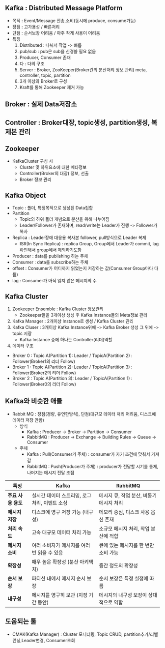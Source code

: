 ## Kafka : Distributed Message Platform

- 목적 : Event/Message 전송,소비(동시에 produce, consume가능)
- 장점 : 고가용성 / 빠른처리
- 단점 : 순서보장 어려움 / 아주 작게 사용이 어려움
- 특징
  1. Distributed : 나눠서 작업 -> 빠름
  2. pub/sub : pub은 sub을 신경쓸 필요 없음
  3. Producer, Consumer 존재
  4. 다 : 다의 구조
  5. Server : Broker, ZooKeeper(Broker간의 분산처리 정보 관리) meta, controller, topic, partition
  6. 3개 이상의 Broker로 구성
  7. Kraft를 통해 Zookeeper 제거 가능

## Broker : 실제 Data저장소
## Controller : Broker대장, topic생성, partition생성, 복제본 관리

## Zookeeper
- KafkaCluster 구성 시 
  - Cluster 및 하위요소에 대한 메타정보
  - Controller(Broker의 대장) 정보, 선출
  - Broker 정보 관리

## Kafka Object
- Topic : 폴더, 특정목적으로 생성된 Data집합
- Partition 
  - Topic의 하위 폴더 개념으로 분산을 위해 나누어짐
  - Leader/Follower가 존재하며, read/write는 Leader가 진행 -> Follower가 복사
- Replica : Leader장애 대응용 복사본 follower, pull방식으로 Leader 복제
  - ISR(In Sync Replica) : replica Group, Group에서 Leader가 commit, lag확인해서 group에서 제외하기도함
- Producer : data를 publishing 하는 주체
- Consumer : data를 subscribe하는 주체
- offset : Consumer가 어디까지 읽었는지 저장하는 값(Consumer Group마다 다름)
- lag : Consumer가 아직 읽지 않은 메시지의 수

## Kafka Cluster
1. Zookeeper Ensemble : Kafka Cluster 정보관리
   - Zookeeper들을 3개이상 생성 후 Kafka Instance들의 Meta정보 관리 
2. Kafka Manager : 2개이상 Instance로 생성 / Kafka Cluster 관리
3. Kafka Cluser : 3개이상 Kafka Instance위에 -> Kafka Broker 생성 그 위에 -> topic 저장
   - Kafka Instance 중에 하나는 Controller(리더)역할
4. 데이터 구조
  - Broker 0 : Topic A(Partition 1): Leader / TopicA(Partition 2) : Follower(Broker1의 리더 Follow)
  - Broker 1 : Topic A(Partition 2): Leader / TopicA(Partition 3) : Follower(Broker2의 리더 Follow)
  - Broker 2 : Topic A(Partition 3): Leader / TopicA(Partition 1) : Follower(Broker0의 리더 Follow)

## Kafka와 비슷한 애들
- Rabbit MQ : 장점(경량, 유연한방식), 단점(대규모 데이터 처리 어려움, 디스크에 데이터 저장 안함)
  - 방식
    - Kafka : Producer -> Broker -> Partition -> Consumer
    - RabbitMQ : Producer -> Exchange -> Building Rules -> Queue -> Consumer
  - 주체
    - Kafka : Pull(Consumer가 주체) : consumer가 자기 조건에 맞춰서 가져감
    - RabbitMQ : Push(Producer가 주체) : producer가 전달할 시기를 통제, 나머지는 메시지 전달 초점
    
| **특징**              | **Kafka**                                      | **RabbitMQ**                                 |
|-----------------------|------------------------------------------------|----------------------------------------------|
| **주요 사용 용도**     | 실시간 데이터 스트리밍, 로그 처리, 이벤트 소싱 | 메시지 큐, 작업 분산, 비동기 메시지 처리     |
| **메시지 저장**       | 디스크에 영구 저장 가능 (내구성)               | 메모리 중심, 디스크 사용 옵션 존재           |
| **처리 속도**         | 고속 대규모 데이터 처리 가능                   | 소규모 메시지 처리, 작업 분산에 적합         |
| **메시지 소비**       | 여러 소비자가 메시지를 여러 번 읽을 수 있음    | 큐에 있는 메시지를 한 번만 소비 가능         |
| **확장성**            | 매우 높은 확장성 (분산 아키텍처)               | 중간 정도의 확장성                          |
| **순서 보장**         | 파티션 내에서 메시지 순서 보장                  | 순서 보장은 특정 설정에 따름                 |
| **내구성**            | 메시지를 영구히 보관 (지정 기간 동안)           | 메시지의 내구성 보장이 상대적으로 약함       |




## 도움되는 툴
- CMAK(Kafka Manager) : Cluster 모니터링, Topic CRUD, partition추가/리밸런싱,Leader변경, Consumer조회

